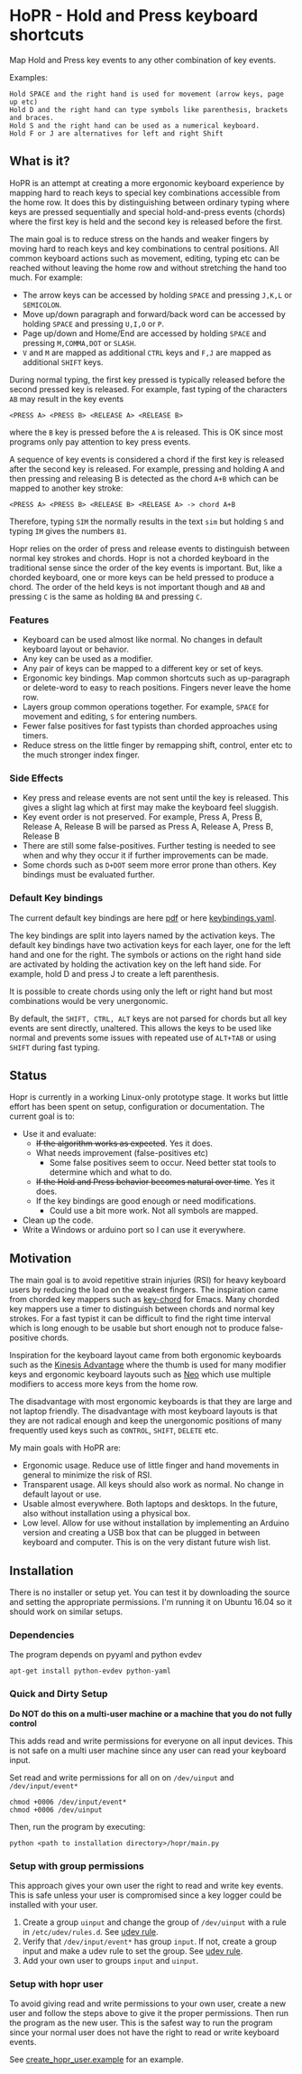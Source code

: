 # HoPR - Hold and Press keyboard shortcuts
Map Hold and Press key events to any other combination of key events.

Examples:

    Hold SPACE and the right hand is used for movement (arrow keys, page up etc)
    Hold D and the right hand can type symbols like parenthesis, brackets and braces.
    Hold S and the right hand can be used as a numerical keyboard.
    Hold F or J are alternatives for left and right Shift

## What is it?
HoPR is an attempt at creating a more ergonomic keyboard experience by mapping hard to reach keys to special key combinations accessible from the home row. It does this by distinguishing between ordinary typing where keys are pressed sequentially and special hold-and-press events (chords) where the first key is held and the second key is released before the first. 

The main goal is to reduce stress on the hands and weaker fingers by moving hard to reach keys and key combinations to central positions. All common keyboard actions such as movement, editing, typing etc can be reached without leaving the home row and without stretching the hand too much. For example:

* The arrow keys can be accessed by holding `SPACE` and pressing `J,K,L` or `SEMICOLON`. 
* Move up/down paragraph and forward/back word can be accessed by holding `SPACE` and pressing `U,I,O` or `P`.
* Page up/down and Home/End are accessed by holding `SPACE` and pressing `M,COMMA,DOT` or `SLASH`.
* `V` and `M` are mapped as additional `CTRL` keys and `F,J` are mapped as additional `SHIFT` keys.


During normal typing, the first key pressed is typically released before the second pressed key is released. For example, fast typing of the characters `AB` may result in the key events

    <PRESS A> <PRESS B> <RELEASE A> <RELEASE B>

where the `B` key is pressed before the `A` is released. This is OK since most programs only pay attention to key press events.

A sequence of key events is considered a chord if the first key is released after the second key is released. For example, pressing and holding A and then pressing and releasing B is detected as the chord `A+B` which can be mapped to another key stroke:

    <PRESS A> <PRESS B> <RELEASE B> <RELEASE A> -> chord A+B
    
Therefore, typing `SIM` the normally results in the text `sim` but holding `S` and typing `IM` gives the numbers `81`.

Hopr relies on the order of press and release events to distinguish between normal key strokes and chords. Hopr is not a chorded keyboard in the traditional sense since the order of the key events is important. But, like a chorded keyboard, one or more keys can be held pressed to produce a chord. 
The order of the held keys is not important though and `AB` and pressing `C` is the same as holding `BA` and pressing `C`. 


### Features

* Keyboard can be used almost like normal. No changes in default keyboard layout or behavior.
* Any key can be used as a modifier. 
* Any pair of keys can be mapped to a different key or set of keys. 
* Ergonomic key bindings. Map common shortcuts such as up-paragraph or delete-word to easy to reach positions. Fingers never leave the home row. 
* Layers group common operations together. For example, `SPACE` for movement and editing, `S` for entering numbers.
* Fewer false positives for fast typists than chorded approaches using timers.
* Reduce stress on the little finger by remapping shift, control, enter etc to the much stronger index finger.

### Side Effects

* Key press and release events are not sent until the key is released. This gives a slight lag which at first may make the keyboard feel sluggish.
* Key event order is not preserved. For example, Press A, Press B, Release A, Release B will be parsed as Press A, Release A, Press B, Release B
* There are still some false-positives. Further testing is needed to see when and why they occur it if further improvements can be made.
* Some chords such as `D+DOT` seem more error prone than others. Key bindings must be evaluated further.

### Default Key bindings
The current default key bindings are here [pdf](doc/kbdlayout.pdf) or here [keybindings.yaml](config/keybindings.yaml).

The key bindings are split into layers named by the activation keys. The default key bindings have two activation keys for each layer, one for the left hand and one for the right. The symbols or actions on the right hand side are activated by holding the activation key on the left hand side. For example, hold D and press J to create a left parenthesis.

It is possible to create chords using only the left or right hand but most combinations would be very unergonomic. 

By default, the `SHIFT, CTRL, ALT` keys are not parsed for chords but all key events are sent directly, unaltered. This allows the keys to be used like normal and prevents some issues with repeated use of `ALT+TAB` or using `SHIFT` during fast typing.

## Status
Hopr is currently in a working Linux-only prototype stage. It works but little effort has been spent on setup, configuration or documentation. The current goal is to:

* Use it and evaluate:
    * ~~If the algorithm works as expected~~. Yes it does.
    * What needs improvement (false-positives etc)
        * Some false positives seem to occur. Need better stat tools to determine which and what to do.
    * ~~If the Hold and Press behavior becomes natural over time~~. Yes it does.
    * If the key bindings are good enough or need modifications.
        * Could use a bit more work. Not all symbols are mapped.
* Clean up the code.
* Write a Windows or arduino port so I can use it everywhere.




## Motivation
The main goal is to avoid repetitive strain injuries (RSI) for heavy keyboard users by reducing the load on the weakest fingers. The inspiration came from chorded key mappers such as [key-chord](https://www.emacswiki.org/emacs/KeyChord) for Emacs. Many chorded key mappers use a timer to distinguish between chords and normal key strokes. For a fast typist it can be difficult to find the right time interval which is long enough to be usable but short enough not to produce false-positive chords. 

Inspiration for the keyboard layout came from both ergonomic keyboards such as the [Kinesis Advantage](https://www.kinesis-ergo.com/shop/advantage2/) where the thumb is used for many modifier keys and ergonomic keyboard layouts such as [Neo](https://neo-layout.org/index_en.html) which use multiple modifiers to access more keys from the home row.

The disadvantage with most ergonomic keyboards is that they are large and not laptop friendly. The disadvantage with most keyboard layouts is that they are not radical enough and keep the unergonomic positions of many frequently used keys such as `CONTROL`, `SHIFT`, `DELETE` etc.

My main goals with HoPR are:

* Ergonomic usage. Reduce use of little finger and hand movements in general to minimize the risk of RSI.
* Transparent usage. All keys should also work as normal. No change in default layout or use. 
* Usable almost everywhere. Both laptops and desktops. In the future, also without installation using a physical box.
* Low level. Allow for use without installation by implementing an Arduino version and creating a USB box that can be plugged in between keyboard and computer. This is on the very distant future wish list.

## Installation

There is no installer or setup yet. You can test it by downloading the source and setting the appropriate permissions. I'm running it on Ubuntu 16.04 so it should work on similar setups.

### Dependencies
The program depends on pyyaml and python evdev 

    apt-get install python-evdev python-yaml

### Quick and Dirty Setup

**Do NOT do this on a multi-user machine or a machine that you do not fully control**

This adds read and write permissions for everyone on all input devices. This is not safe on a multi user machine since any user can read your keyboard input.

Set read and write permissions for all on on `/dev/uinput` and `/dev/input/event*`

    chmod +0006 /dev/input/event*
    chmod +0006 /dev/uinput
   
Then, run the program by executing:

    python <path to installation directory>/hopr/main.py

### Setup with group permissions

This approach gives your own user the right to read and write key events. This is safe unless your user is compromised since a key logger could be installed with your user.

1. Create a group `uinput` and change the group of `/dev/uinput` with a rule in `/etc/udev/rules.d`. See [udev rule](script/misc/91_hopr.rules).
1. Verify that `/dev/input/event*` has group `input`. If not, create a group input and make a udev rule to set the group. See [udev rule](script/misc/91_hopr.rules).
1. Add your own user to groups `input` and `uinput`.


### Setup with hopr user

To avoid giving read and write permissions to your own user, create a new user and follow the steps above to give it the proper permissions. Then run the program as the new user. This is the safest way to run the program since your normal user does not have the right to read or write keyboard events.

See [create_hopr_user.example](script/misc/create_hopr_user.example) for an example.


